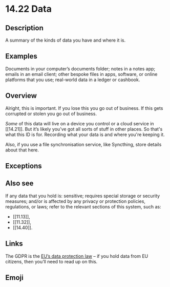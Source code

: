 # 14.22 Data

## Description

A summary of the kinds of data you have and where it is.

## Examples

Documents in your computer’s documents folder; notes in a notes app; emails in an email client; other bespoke files in apps, software, or online platforms that you use; real-world data in a ledger or cashbook.

## Overview

Alright, this is important. If you lose this you go out of business. If this gets corrupted or stolen you go out of business.

_Some_ of this data will live on a device you control or a cloud service in [[14.21]]. But it’s likely you’ve got all sorts of stuff in other places. So that's what this ID is for. Recording what your data is and where you're keeping it.

Also, if you use a file synchronisation service, like Syncthing, store details about that here.

## Exceptions

## Also see

If any data that you hold is: sensitive; requires special storage or security measures; and/or is affected by any privacy or protection policies, regulations, or laws; refer to the relevant sections of this system, such as:

- [[11.13]],
- [[11.32]],
- [[14.40]].


## Links

The GDPR is the [EU’s data protection law](https://gdpr.eu/what-is-gdpr/) – if you hold data from EU citizens, then you’ll need to read up on this.

## Emoji
